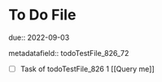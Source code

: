 # To Do File

due:: 2022-09-03

metadatafield:: todoTestFile_826_72

- [ ] Task of todoTestFile_826 1 [[Query me]]
